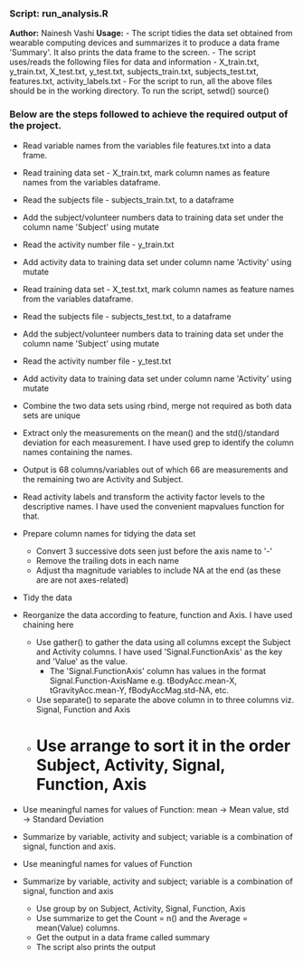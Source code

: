 ### Script: run_analysis.R 
**Author:** Nainesh Vashi
**Usage:**
	- The script tidies the data set obtained from wearable computing devices and summarizes it to produce a data frame 'Summary'.  It also prints the data frame  to the screen.
	- The script uses/reads the following files for data and information - X_train.txt, y_train.txt, X_test.txt, y_test.txt, subjects_train.txt, subjects_test.txt, features.txt, activity_labels.txt
	- For the script to run, all the above files should be in the working directory.  To run the script,
		setwd(<Working Dir>)
		source(<path to run_Analysis.R>)

	
### Below are the steps followed to achieve the required output of the project.

* Read variable names from the variables file features.txt into a data frame.
* Read training data set - X_train.txt, mark column names as feature names from the variables dataframe.

*  Read the subjects file - subjects_train.txt, to a dataframe 
*  Add the subject/volunteer numbers data to training data set under the column name 'Subject' using mutate

*  Read the activity number file - y_train.txt
*  Add activity data to training data set under column name 'Activity' using mutate

*  Read training data set - X_test.txt, mark column names as feature names from the variables dataframe.

*  Read the subjects file - subjects_test.txt, to a dataframe 
*  Add the subject/volunteer numbers data to training data set under the column name 'Subject' using mutate

*  Read the activity number file - y_test.txt
*  Add activity data to training data set under column name 'Activity' using mutate

*  Combine the two data sets using rbind, merge not required as both data sets are unique

-  Extract only the measurements on the mean() and the std()/standard deviation for each measurement.  I have used grep to identify the column names containing the names. 
-  Output is 68 columns/variables out of which 66 are measurements and the remaining two are Activity and Subject.

-  Read activity labels and transform the activity factor levels to the descriptive names.  I have used the convenient mapvalues function for that.

-  Prepare column names for tidying the data set
	- Convert 3 successive dots seen just before the axis name to '-'
	- Remove the trailing dots in each name
	- Adjust tha magnitude variables to include NA at the end (as these are are not axes-related)

-  Tidy the data 
-  Reorganize the data according to feature, function and Axis.  I have used chaining here
	- Use gather() to gather the data using all columns except the Subject and Activity columns.  I have used 'Signal.FunctionAxis' as the key and 'Value' as the value.
		- The 'Signal.FunctionAxis' column has values in the format Signal.Function-AxisName e.g. tBodyAcc.mean-X, tGravityAcc.mean-Y, fBodyAccMag.std-NA, etc.
	- Use separate() to separate the above column in to three columns viz. Signal, Function and Axis
	- # Use arrange to sort it in the order Subject, Activity, Signal, Function, Axis

- Use meaningful names for values of Function: mean -> Mean value, std -> Standard Deviation
- Summarize by variable, activity and subject; variable is a combination of signal, function and axis.

- Use meaningful names for values of Function

- Summarize by variable, activity and subject; variable is a combination of signal, function and axis
	- Use group by on Subject, Activity, Signal, Function, Axis
	- Use summarize to get the Count = n() and the Average = mean(Value) columns. 
	- Get the output in a data frame called summary
	- The script also prints the output
	
